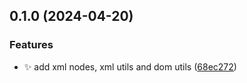 ## 0.1.0 (2024-04-20)


### Features

* :sparkles: add xml nodes, xml utils and dom utils ([68ec272](https://github.com/nodecfdi/cfdi-core/commit/68ec272a1a94b658a01da62b22a4be546e1800ec))

